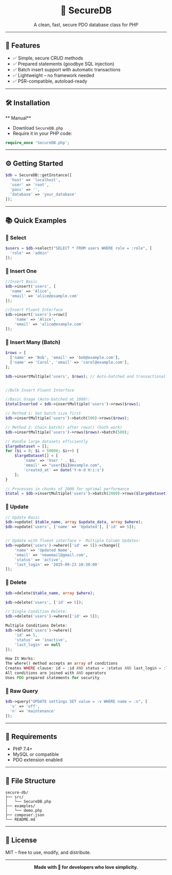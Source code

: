 <h1 align="center">🔐 SecureDB</h1>
<p align="center">A clean, fast, secure PDO database class for PHP</p> 
 
---

## 🚀 Features

- ✅ Simple, secure CRUD methods  
- ✅ Prepared statements (goodbye SQL injection)  
- ✅ Batch insert support with automatic transactions  
- ✅ Lightweight – no framework needed  
- ✅ PSR-compatible, autoload-ready  

---

## 🛠 Installation

** Manual**

- Download `SecureDB.php`
- Require it in your PHP code:

```php
require_once 'SecureDB.php';
```
 

---

## ⚙️ Getting Started

```php
$db = SecureDB::getInstance([
  'host' => 'localhost',
  'user' => 'root',
  'pass' => '',
  'database' => 'your_database'
]);
```

---

## 📚 Quick Examples

### 🔹 Select

```php
$users = $db->select("SELECT * FROM users WHERE role = :role", [
  'role' => 'admin'
]);
```

### 🔹 Insert One

```php
//Insert Basic
$db->insert('users', [
  'name' => 'Alice',
  'email' => 'alice@example.com'
]);

//Insert Fluent Interface
$db->insert('users')->row([
    'name' => 'Alice',
    'email' => 'alice@example.com'
]);

```

### 🔹 Insert Many (Batch)

```php
$rows = [
  ['name' => 'Bob', 'email' => 'bob@example.com'],
  ['name' => 'Carol', 'email' => 'carol@example.com'],
];

$db->insertMultiple('users', $rows); // Auto-batched and transactional


//Bulk Insert Fluent Interface

//Basic Usage (Auto-batched at 1000):
$totalInserted = $db->insertMultiple('users')->rows($rows);

// Method 1: Set batch size first
$db->insertMultiple('users')->batch(500)->rows($rows);

// Method 2: Chain batch() after rows() (both work)
$db->insertMultiple('users')->rows($rows)->batch(500);

// Handle large datasets efficiently
$largeDataset = [];
for ($i = 0; $i < 50000; $i++) {
    $largeDataset[] = [
        'name' => 'User ' . $i,
        'email' => "user{$i}@example.com",
        'created_at' => date('Y-m-d H:i:s')
    ];
}

// Processes in chunks of 2000 for optimal performance
$total = $db->insertMultiple('users')->batch(2000)->rows($largeDataset);

```

### 🔹 Update

```php
// Update Basic
$db->update( $table_name, array $update_data, array $where);
$db->update('users', ['name' => 'Updated'], ['id' => 5]);


// Update with fluent interface >  Multiple Column Updates:
$db->update('users')->where(['id' => 5])->change([
    'name' => 'Updated Name',
    'email' => 'newemail@gmail.com',
    'status' => 'active',
    'last_login' => '2025-09-23 10:30:00'
]);
```

### 🔹 Delete

```php
$db->delete($table_name, array $where);

$db->delete('users', ['id' => 5]);

// Single Condition Delete:
$db->delete('users')->where(['id' => 5]);

Multiple Conditions Delete:
$db->delete('users')->where([
    'id' => 5,
    'status' => 'inactive',
    'last_login' => null
]);

How It Works:
The where() method accepts an array of conditions
Creates WHERE clause: id = :id AND status = :status AND last_login = :last_login
All conditions are joined with AND operators
Uses PDO prepared statements for security

```

### 🔹 Raw Query

```php
$db->query("UPDATE settings SET value = :v WHERE name = :n", [
  'v' => 'off',
  'n' => 'maintenance'
]);
```

---

## 🧪 Requirements

- PHP 7.4+
- MySQL or compatible
- PDO extension enabled

---

## 📁 File Structure

```
secure-db/
├── src/
│   └── SecureDB.php
├── examples/
│   └── demo.php
├── composer.json
└── README.md
```

---

## 📝 License

MIT – free to use, modify, and distribute.

---

<p align="center"><b>Made with 💙 for developers who love simplicity.</b></p>
